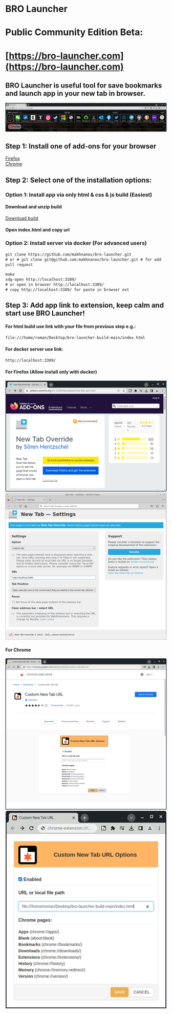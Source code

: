 # BRO Launcher 
# Public Community Edition Beta: 
# [https://bro-launcher.com](https://bro-launcher.com)
## BRO Launcher is useful tool for save bookmarks and launch app in your new tab in browser.
![BRO Launcher](https://github.com/makhnanov/bro-launcher/blob/master/preview/img/v.1.4.5.png?raw=true)
## Step 1: Install one of add-ons for your browser
[Firefox](https://addons.mozilla.org/en-US/firefox/addon/new-tab-override/) \
[Chrome](https://chrome.google.com/webstore/detail/custom-new-tab-url/mmjbdbjnoablegbkcklggeknkfcjkjia)
## Step 2: Select one of the installation options:
### Option 1: Install app via only html & css & js build (Easiest)
#### Download and unzip build
[Download build](https://github.com/makhnanov/bro-launcher-build/archive/refs/heads/main.zip)
#### Open index.html and copy url
### Option 2: Install server via docker (For advanced users)
```shell
git clone https://github.com/makhnanov/bro-launcher.git
# or # git clone git@github.com:makhnanov/bro-launcher.git # for add pull request
```
```shell
make
xdg-open http://localhost:3389/
# or open in browser http://localhost:3389/ 
# copy http://localhost:3389/ for paste in browser ext
```
## Step 3: Add app link to extension, keep calm and start use BRO Launcher!
#### For html build use link with your file from previous step e.g.:
```shell
file:///home/roman/Desktop/bro-launcher-build-main/index.html
```
#### For docker server use link:
```shell
http://localhost:3389/
```
#### For Firefox (Allow install only with docker)
![Firefox ext](https://github.com/makhnanov/bro-launcher/blob/master/src/src/img/FirefoxExt.png?raw=true)
![Firefox ext](https://github.com/makhnanov/bro-launcher/blob/master/src/src/img/FirefoxExtLink.png?raw=true)
#### For Chrome
![Chrome ext](https://github.com/makhnanov/bro-launcher/blob/master/src/src/img/ChromeExt.png?raw=true)
![Chrome ext link](https://github.com/makhnanov/bro-launcher/blob/master/src/src/img/ChromeExtLink.png?raw=true)
